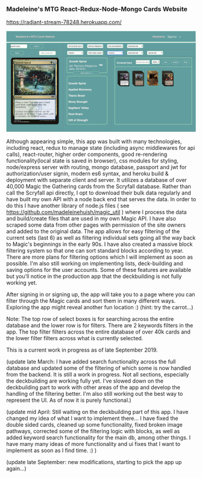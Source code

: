 ### Madeleine's MTG React-Redux-Node-Mongo Cards Website

https://radiant-stream-78248.herokuapp.com/

![alt picture of app](mtg.jpg "Madeleine's MTG React-Redux Website Standard Edition")

Although appearing simple, this app was built with many technologies, including react, redux to manage state (including async middlewares for api calls), react-router, higher order components, good re-rendering functionality(local state is saved in browser), css modules for styling, node/express server with routing, mongo database, passport and jwt for authorization/user signin, modern es6 syntax, and heroku build & deployment with separate client and server. It utilizes a database of over 40,000 Magic the Gathering cards from the Scryfall database. Rather than call the Scryfall api directly, I opt to download their bulk data regularly and have built my own API with a node back end that serves the data. In order to do this I have another library of node.js files ( see https://github.com/madeleinehuish/magic_util ) where I process the data and build/create files that are used in my own Magic API. I have also scraped some data from other pages with permission of the site owners and added to the original data.  The app allows for easy filtering of the current sets (last 6) as well as filtering individual sets going all the way back to Magic's beginnings in the early 90s. I have also created a massive block filtering system so that one can sort standard blocks according to year. There are more plans for filtering options which I will implement as soon as possible. I'm also still working on implementing lists, deck-building and saving options for the user accounts. Some of these features are available but you'll notice in the production app that the deckbuilding is not fully working yet.

After signing in or signing up, the app will take you to a page where you can filter through the Magic cards and sort them in many different ways. Exploring the app might reveal another fun location :) (hint: try the carrot...)

Note: The top row of select boxes is for searching across the entire database and the lower row is for filters. There are 2 keywords filters in the app. The top filter filters across the entire database of over 40k cards and the lower filter filters across what is currently selected.

This is a current work in progress as of late September 2019.

(update late March: I have added search functionality across the full database and updated some of the filtering of which some is now handled from the backend. It is still a work in progress. Not all sections, especially the deckbuilding are working fully yet. I've slowed down on the deckbuilding part to work with other areas of the app and develop the handling of the filtering better. I'm also still working out the best way to represent the UI. As of now it is purely functional.)

(update mid April: Still waiting on the deckbuilding part of this app. I have changed my idea of what I want to implement there... I have fixed the double sided cards, cleaned up some functionality, fixed broken image pathways, corrected some of the filtering logic with blocks, as well as added keyword search functionality for the main db, among other things. I have many many ideas of more functionality and ui fixes that I want to implement as soon as I find time. :) )

(update late September: new modifications, starting to pick the app up again...)
